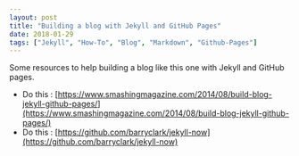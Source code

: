 ```yaml
---
layout: post
title: "Building a blog with Jekyll and GitHub Pages"
date: 2018-01-29
tags: ["Jekyll", "How-To", "Blog", "Markdown", "Github-Pages"]
---
```


Some resources to help building a blog like this one with Jekyll and GitHub pages.

- Do this : [https://www.smashingmagazine.com/2014/08/build-blog-jekyll-github-pages/](https://www.smashingmagazine.com/2014/08/build-blog-jekyll-github-pages/)
- Do this : [https://github.com/barryclark/jekyll-now](https://github.com/barryclark/jekyll-now)
